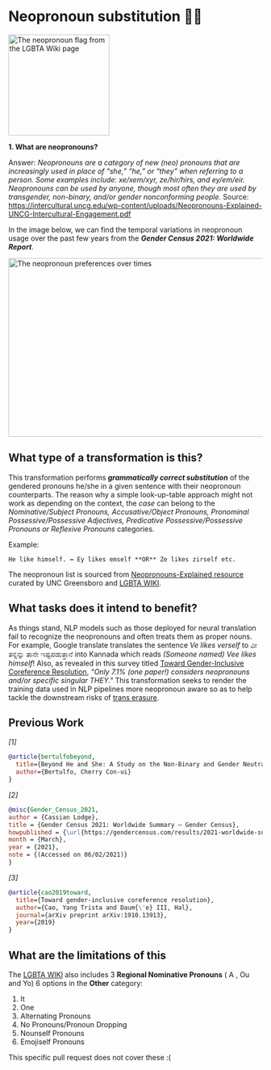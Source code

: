 # Neopronoun substitution 🏳️‍⚧️


<img alt=" The neopronoun flag from the LGBTA Wiki page" title="Neopronouns Flag by Geekycorn on DeviantArt." src="https://static.wikia.nocookie.net/lgbta/images/4/47/Neopronoun_Flag.png/revision/latest/scale-to-width-down/220?cb=20200425234516" width="200" height="200" />

**1. What are neopronouns?**

Answer: _Neopronouns are a category of new (neo) pronouns that are increasingly used in place of “she,” “he,” or “they” when
referring to a person. Some examples include: xe/xem/xyr, ze/hir/hirs, and ey/em/eir. Neopronouns can be used by
anyone, though most often they are used by transgender, non-binary, and/or gender nonconforming people._
Source: https://intercultural.uncg.edu/wp-content/uploads/Neopronouns-Explained-UNCG-Intercultural-Engagement.pdf

In the image below, we can find the temporal variations in neopronoun usage over the past few years from  the **_Gender Census 2021: Worldwide Report_**. 

<img title=" The neopronoun preferences over times" src="https://gendercensus.files.wordpress.com/2021/03/gc2021-pronouns-over-time-minus-he-she-they.png" width="600" height="354" />

## What type of a transformation is this?
This transformation performs **_grammatically correct substitution_** of the gendered pronouns he/she in a given sentence with their neopronoun counterparts. The reason why a simple look-up-table approach might not work as depending on the context, the _case_ can belong to the _Nominative/Subject Pronouns,	Accusative/Object Pronouns,	Pronominal Possessive/Possessive Adjectives,	Predicative Possessive/Possessive Pronouns	or Reflexive Pronouns_ categories.


Example:
```
He like himself. ↔️ Ey likes emself **OR** Ze likes zirself etc.
```
The neopronoun list is sourced from [Neopronouns-Explained resource](https://intercultural.uncg.edu/wp-content/uploads/Neopronouns-Explained-UNCG-Intercultural-Engagement.pdf) curated by UNC Greensboro and [LGBTA WIKI](https://lgbta.wikia.org/wiki/Neopronouns).

## What tasks does it intend to benefit?
As things stand, NLP models such as those deployed for neural translation fail to recognize the neopronouns and often treats them as proper nouns. For example, Google translate translates the sentence _Ve likes verself_ to ವೀ ತನ್ನನ್ನು ತಾನೇ ಇಷ್ಟಪಡುತ್ತಾನೆ into Kannada which reads _(Someone named) Vee likes himself_! Also, as revealed in this survey titled [Toward Gender-Inclusive Coreference Resolution](https://arxiv.org/pdf/1910.13913.pdf), _"Only 7.1% (one paper!) considers neopronouns and/or specific singular THEY."_
This transformation seeks to render the training data used in NLP pipelines more neopronoun aware so as to help tackle the downstream risks of [trans erasure](https://allthingslinguistic.com/post/118373603278/i-am-at-the-end-of-my-first-semester-of).


## Previous Work

_[1]_ 
```bibtex
@article{bertulfobeyond,
  title={Beyond He and She: A Study on the Non-Binary and Gender Neutral English Neopronouns},
  author={Bertulfo, Cherry Con-ui}
}

```

_[2]_
```bibtex
@misc{Gender_Census_2021,
author = {Cassian Lodge},
title = {Gender Census 2021: Worldwide Summary – Gender Census},
howpublished = {\url{https://gendercensus.com/results/2021-worldwide-summary/}},
month = {March},
year = {2021},
note = {(Accessed on 06/02/2021)}
}
```

_[3]_
```bibtex
@article{cao2019toward,
  title={Toward gender-inclusive coreference resolution},
  author={Cao, Yang Trista and Daum{\'e} III, Hal},
  journal={arXiv preprint arXiv:1910.13913},
  year={2019}
}

```

## What are the limitations of this 

The [LGBTA WIKI](https://lgbta.wikia.org/wiki/Neopronouns) also includes 3 __Regional Nominative Pronouns__
( A , Ou and Yo) 6 options in the __Other__ category:

1. It
2. One
3. Alternating Pronouns
4. No Pronouns/Pronoun Dropping
5. Nounself Pronouns
6. Emojiself Pronouns

This specific pull request does not cover these :(
